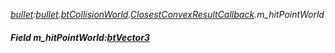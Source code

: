 _[bullet](../../modules/bullet/bullet-module.md):[bullet](../../modules/bullet/bullet-module.md).[btCollisionWorld](../../modules/bullet/bullet-btcollisionworld.md).[ClosestConvexResultCallback](../../modules/bullet/bullet-btcollisionworld-closestconvexresultcallback.md).m\_hitPointWorld_
##### Field m\_hitPointWorld:[btVector3](../../modules/bullet/bullet-btvector3.md)
